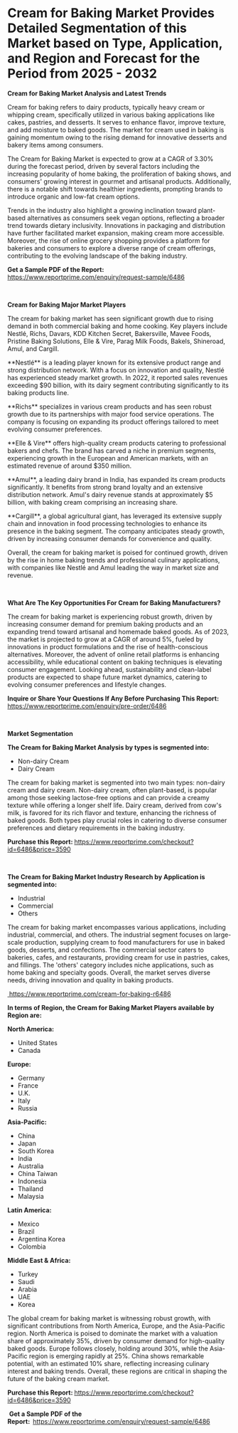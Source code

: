 <p><h1>Cream for Baking Market Provides Detailed Segmentation of this Market based on Type, Application, and Region and Forecast for the Period from 2025 - 2032</h1></p><p><strong>Cream for Baking Market Analysis and Latest Trends</strong></p>
<p><p>Cream for baking refers to dairy products, typically heavy cream or whipping cream, specifically utilized in various baking applications like cakes, pastries, and desserts. It serves to enhance flavor, improve texture, and add moisture to baked goods. The market for cream used in baking is gaining momentum owing to the rising demand for innovative desserts and bakery items among consumers.</p><p>The Cream for Baking Market is expected to grow at a CAGR of 3.30% during the forecast period, driven by several factors including the increasing popularity of home baking, the proliferation of baking shows, and consumers' growing interest in gourmet and artisanal products. Additionally, there is a notable shift towards healthier ingredients, prompting brands to introduce organic and low-fat cream options. </p><p>Trends in the industry also highlight a growing inclination toward plant-based alternatives as consumers seek vegan options, reflecting a broader trend towards dietary inclusivity. Innovations in packaging and distribution have further facilitated market expansion, making cream more accessible. Moreover, the rise of online grocery shopping provides a platform for bakeries and consumers to explore a diverse range of cream offerings, contributing to the evolving landscape of the baking industry.</p></p>
<p><strong>Get a Sample PDF of the Report:&nbsp;</strong> <a href="https://www.reportprime.com/enquiry/request-sample/6486?utm_campaign=4519&utm_medium=2&utm_source=Github&utm_content=ia&utm_term=15052025&utm_id=cream-for-baking">https://www.reportprime.com/enquiry/request-sample/6486</a></p>
<p>&nbsp;</p>
<p><strong>Cream for Baking Major Market Players</strong></p>
<p><p>The cream for baking market has seen significant growth due to rising demand in both commercial baking and home cooking. Key players include Nestlé, Richs, Davars, KDD Kitchen Secret, Bakersville, Mavee Foods, Pristine Baking Solutions, Elle & Vire, Parag Milk Foods, Bakels, Shineroad, Amul, and Cargill.</p><p>**Nestlé** is a leading player known for its extensive product range and strong distribution network. With a focus on innovation and quality, Nestlé has experienced steady market growth. In 2022, it reported sales revenues exceeding $90 billion, with its dairy segment contributing significantly to its baking products line.</p><p>**Richs** specializes in various cream products and has seen robust growth due to its partnerships with major food service operations. The company is focusing on expanding its product offerings tailored to meet evolving consumer preferences.</p><p>**Elle & Vire** offers high-quality cream products catering to professional bakers and chefs. The brand has carved a niche in premium segments, experiencing growth in the European and American markets, with an estimated revenue of around $350 million.</p><p>**Amul**, a leading dairy brand in India, has expanded its cream products significantly. It benefits from strong brand loyalty and an extensive distribution network. Amul's dairy revenue stands at approximately $5 billion, with baking cream comprising an increasing share.</p><p>**Cargill**, a global agricultural giant, has leveraged its extensive supply chain and innovation in food processing technologies to enhance its presence in the baking segment. The company anticipates steady growth, driven by increasing consumer demands for convenience and quality.</p><p>Overall, the cream for baking market is poised for continued growth, driven by the rise in home baking trends and professional culinary applications, with companies like Nestlé and Amul leading the way in market size and revenue.</p></p>
<p>&nbsp;</p>
<p><strong>What Are The Key Opportunities For Cream for Baking Manufacturers?</strong></p>
<p><p>The cream for baking market is experiencing robust growth, driven by increasing consumer demand for premium baking products and an expanding trend toward artisanal and homemade baked goods. As of 2023, the market is projected to grow at a CAGR of around 5%, fueled by innovations in product formulations and the rise of health-conscious alternatives. Moreover, the advent of online retail platforms is enhancing accessibility, while educational content on baking techniques is elevating consumer engagement. Looking ahead, sustainability and clean-label products are expected to shape future market dynamics, catering to evolving consumer preferences and lifestyle changes.</p></p>
<p><strong>Inquire or Share Your Questions If Any Before Purchasing This Report:</strong> <a href="https://www.reportprime.com/enquiry/pre-order/6486?utm_campaign=4519&utm_medium=2&utm_source=Github&utm_content=ia&utm_term=15052025&utm_id=cream-for-baking">https://www.reportprime.com/enquiry/pre-order/6486</a></p>
<p>&nbsp;</p>
<p><strong>Market Segmentation</strong></p>
<p><strong>The Cream for Baking Market Analysis by types is segmented into:</strong></p>
<p><ul><li>Non-dairy Cream</li><li>Dairy Cream</li></ul></p>
<p><p>The cream for baking market is segmented into two main types: non-dairy cream and dairy cream. Non-dairy cream, often plant-based, is popular among those seeking lactose-free options and can provide a creamy texture while offering a longer shelf life. Dairy cream, derived from cow's milk, is favored for its rich flavor and texture, enhancing the richness of baked goods. Both types play crucial roles in catering to diverse consumer preferences and dietary requirements in the baking industry.</p></p>
<p><strong>Purchase this Report:&nbsp;</strong><a href="https://www.reportprime.com/checkout?id=6486&price=3590&utm_campaign=4519&utm_medium=2&utm_source=Github&utm_content=ia&utm_term=15052025&utm_id=cream-for-baking">https://www.reportprime.com/checkout?id=6486&price=3590</a></p>
<p>&nbsp;</p>
<p><strong>The Cream for Baking Market Industry Research by Application is segmented into:</strong></p>
<p><ul><li>Industrial</li><li>Commercial</li><li>Others</li></ul></p>
<p><p>The cream for baking market encompasses various applications, including industrial, commercial, and others. The industrial segment focuses on large-scale production, supplying cream to food manufacturers for use in baked goods, desserts, and confections. The commercial sector caters to bakeries, cafes, and restaurants, providing cream for use in pastries, cakes, and fillings. The 'others' category includes niche applications, such as home baking and specialty goods. Overall, the market serves diverse needs, driving innovation and quality in baking products.</p></p>
<p><a href="https://www.reportprime.com/cream-for-baking-r6486?utm_campaign=4519&utm_medium=2&utm_source=Github&utm_content=ia&utm_term=15052025&utm_id=cream-for-baking">&nbsp;https://www.reportprime.com/cream-for-baking-r6486</a></p>
<p><strong>In terms of Region, the Cream for Baking Market Players available by Region are:</strong></p>
<p>
    <p> <strong> North America: </strong>
        <ul>
            <li>United States</li>
            <li>Canada</li>
        </ul>
        </p> 
    <p> <strong> Europe: </strong>
        <ul>
            <li>Germany</li>
            <li>France</li>
            <li>U.K.</li>
            <li>Italy</li>
            <li>Russia</li>
        </ul>
        </p> 
    <p> <strong> Asia-Pacific: </strong>
        <ul>
            <li>China</li>
            <li>Japan</li>
            <li>South Korea</li>
            <li>India</li>
            <li>Australia</li>
            <li>China Taiwan</li>
            <li>Indonesia</li>
            <li>Thailand</li>
            <li>Malaysia</li>
        </ul>
        </p> 
    <p> <strong> Latin America: </strong>
        <ul>
            <li>Mexico</li>
            <li>Brazil</li>
            <li>Argentina Korea</li>
            <li>Colombia</li>
        </ul>
        </p> 
    <p> <strong> Middle East & Africa: </strong>
        <ul>
            <li>Turkey</li>
            <li>Saudi</li>
            <li>Arabia</li>
            <li>UAE</li>
            <li>Korea</li>
        </ul>
    </p>
    </p>
<p><p>The global cream for baking market is witnessing robust growth, with significant contributions from North America, Europe, and the Asia-Pacific region. North America is poised to dominate the market with a valuation share of approximately 35%, driven by consumer demand for high-quality baked goods. Europe follows closely, holding around 30%, while the Asia-Pacific region is emerging rapidly at 25%. China shows remarkable potential, with an estimated 10% share, reflecting increasing culinary interest and baking trends. Overall, these regions are critical in shaping the future of the baking cream market.</p></p>
<p><strong>Purchase this Report: </strong><a href="https://www.reportprime.com/checkout?id=6486&price=3590&utm_campaign=4519&utm_medium=2&utm_source=Github&utm_content=ia&utm_term=15052025&utm_id=cream-for-baking">https://www.reportprime.com/checkout?id=6486&price=3590</a></p>
<p>&nbsp;<strong>Get a Sample PDF of the Report:&nbsp;&nbsp;</strong><a href="https://www.reportprime.com/enquiry/request-sample/6486?utm_campaign=4519&utm_medium=2&utm_source=Github&utm_content=ia&utm_term=15052025&utm_id=cream-for-baking">https://www.reportprime.com/enquiry/request-sample/6486</a></p>
<p><strong></strong></p>
<p><p></p><p></p><p></p></p>